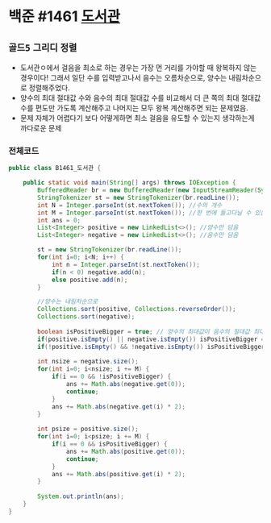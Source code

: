 # 백준 #1461 [도서관](https://www.acmicpc.net/problem/1461)
`골드5` `그리디` `정렬`
---
- 도서관ㅇ에서 걸음을 최소로 하는 경우는 가장 먼 거리를 가야할 때 왕복하지 않는 경우이다! 그래서 일단 수를 입력받고나서 음수는 오름차순으로, 양수는 내림차순으로 정렬해주었다.
- 양수의 최대 절대값 수와 음수의 최대 절대값 수를 비교해서 더 큰 쪽의 최대 절대값 수를 편도만 가도록 계산해주고 나머지는 모두 왕복 계산해주면 되는 문제였음.
- 문제 자체가 어렵다기 보다 어떻게하면 최소 걸음을 유도할 수 있는지 생각하는게 까다로운 문제

### 전체코드
```java
public class B1461_도서관 {

	public static void main(String[] args) throws IOException {
		BufferedReader br = new BufferedReader(new InputStreamReader(System.in));
		StringTokenizer st = new StringTokenizer(br.readLine());
		int N = Integer.parseInt(st.nextToken()); //수의 개수
		int M = Integer.parseInt(st.nextToken()); //한 번에 들고다닐 수 있는 책 수
		int ans = 0;
		List<Integer> positive = new LinkedList<>(); //양수만 담음
		List<Integer> negative = new LinkedList<>(); //음수만 담음

		st = new StringTokenizer(br.readLine());
		for(int i=0; i<N; i++) {
			int n = Integer.parseInt(st.nextToken());
			if(n < 0) negative.add(n);
			else positive.add(n);
		}

		//양수는 내림차순으로
		Collections.sort(positive, Collections.reverseOrder());
		Collections.sort(negative);
		
		boolean isPositiveBigger = true; // 양수의 최대값이 음수의 절대값 최대보다 더 큰지
		if(positive.isEmpty() || negative.isEmpty()) isPositiveBigger = positive.isEmpty() ? false : true;
		if(!positive.isEmpty() && !negative.isEmpty()) isPositiveBigger = positive.get(0) > Math.abs(negative.get(0)) ? true : false;
		
		int nsize = negative.size();
		for(int i=0; i<nsize; i += M) {
			if(i == 0 && !isPositiveBigger) {
				ans += Math.abs(negative.get(0));
				continue;
			}
			ans += Math.abs(negative.get(i) * 2);
		}
		
		int psize = positive.size();
		for(int i=0; i<psize; i += M) {
			if(i == 0 && isPositiveBigger) {
				ans += Math.abs(positive.get(0));
				continue;
			}
			ans += Math.abs(positive.get(i) * 2);
		}
		
		System.out.println(ans);
	}
}

```
